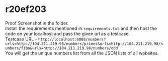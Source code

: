 # r20ef203
Proof Screenshot in the folder.  
Install the requirements mentioned in `requirements.txt` and then host the code on your localhost and pass the given url as a testcase.  
Testcase URL - `http://localhost:8008/numbers?urls=http://104.211.219.98/numbers/primes&urls=http://104.211.219.98/numbers/fibo&urls=http://104.211.219.98/numbers/odd`  
You will get the unique numbers list from all the JSON lists of all websites.  

